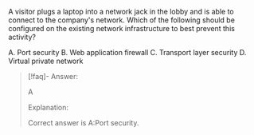 
A visitor plugs a laptop into a network jack in the lobby and is able to connect to the company's network. Which of the following should be configured on the existing network infrastructure to best prevent this activity? 

A. Port security 
B. Web application firewall 
C. Transport layer security 
D. Virtual private network

> [!faq]- Answer: 
> 
> A 
> 
> Explanation: 
> 
> Correct answer is A:Port security.
